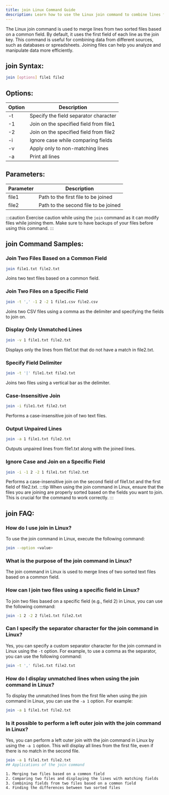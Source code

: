 ```yaml
---
title: join Linux Command Guide
description: Learn how to use the Linux join command to combine lines from two files based on a common field. Improve your text processing skills with this essential command.
---
```


The Linux join command is used to merge lines from two sorted files based on a common field. By default, it uses the first field of each line as the join key. This command is useful for combining data from different sources, such as databases or spreadsheets. Joining files can help you analyze and manipulate data more efficiently.
## join Syntax:
```bash
join [options] file1 file2
```

## Options:
| Option | Description                             |
|--------|-----------------------------------------|
| -t     | Specify the field separator character   |
| -1     | Join on the specified field from file1  |
| -2     | Join on the specified field from file2  |
| -i     | Ignore case while comparing fields      |
| -v     | Apply only to non-matching lines        |
| -a     | Print all lines                         |

## Parameters:
| Parameter | Description                              |
|-----------|------------------------------------------|
| file1     | Path to the first file to be joined       |
| file2     | Path to the second file to be joined      |

:::caution
Exercise caution while using the `join` command as it can modify files while joining them. Make sure to have backups of your files before using this command.
:::
## join Command Samples:
### Join Two Files Based on a Common Field
```bash
join file1.txt file2.txt
```
Joins two text files based on a common field.

### Join Two Files on a Specific Field
```bash
join -t ',' -1 2 -2 1 file1.csv file2.csv
```
Joins two CSV files using a comma as the delimiter and specifying the fields to join on.

### Display Only Unmatched Lines
```bash
join -v 1 file1.txt file2.txt
```
Displays only the lines from file1.txt that do not have a match in file2.txt.

### Specify Field Delimiter
```bash
join -t '|' file1.txt file2.txt
```
Joins two files using a vertical bar as the delimiter.

### Case-Insensitive Join
```bash
join -i file1.txt file2.txt
```
Performs a case-insensitive join of two text files.

### Output Unpaired Lines
```bash
join -a 1 file1.txt file2.txt
```
Outputs unpaired lines from file1.txt along with the joined lines.

### Ignore Case and Join on a Specific Field
```bash
join -i -1 2 -2 1 file1.txt file2.txt
```
Performs a case-insensitive join on the second field of file1.txt and the first field of file2.txt.
:::tip
When using the join command in Linux, ensure that the files you are joining are properly sorted based on the fields you want to join. This is crucial for the command to work correctly.
:::

## join FAQ:
### How do I use join in Linux?
To use the join command in Linux, execute the following command:
```bash
join --option <value>
```

### What is the purpose of the join command in Linux?
The join command in Linux is used to merge lines of two sorted text files based on a common field.

### How can I join two files using a specific field in Linux?
To join two files based on a specific field (e.g., field 2) in Linux, you can use the following command:
```bash
join -1 2 -2 2 file1.txt file2.txt
```

### Can I specify the separator character for the join command in Linux?
Yes, you can specify a custom separator character for the join command in Linux using the `-t` option. For example, to use a comma as the separator, you can use the following command:
```bash
join -t ',' file1.txt file2.txt
```

### How do I display unmatched lines when using the join command in Linux?
To display the unmatched lines from the first file when using the join command in Linux, you can use the `-a 1` option. For example:
```bash
join -a 1 file1.txt file2.txt
```

### Is it possible to perform a left outer join with the join command in Linux?
Yes, you can perform a left outer join with the join command in Linux by using the `-a 1` option. This will display all lines from the first file, even if there is no match in the second file.
```bash
join -a 1 file1.txt file2.txt
## Applications of the join command

1. Merging two files based on a common field
2. Comparing two files and displaying the lines with matching fields
3. Combining fields from two files based on a common field
4. Finding the differences between two sorted files